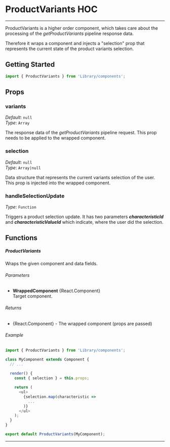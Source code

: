 # ProductVariants HOC
---

ProductVariants is a higher order component, which takes care about the processing of the _getProductVariants_ pipeline response data.

Therefore it wraps a component and injects a "selection" prop that represents the current state of the product variants selection.

## Getting Started

```javascript
import { ProductVariants } from 'Library/components';
```

## Props

### variants

_Default_: `null`  
_Type_: `Array`  

The response data of the _getProductVariants_ pipeline request. This prop needs to be applied to the wrapped component.

### selection

_Default_: `null`  
_Type_: `Array|null`  

Data structure that represents the current variants selection of the user. This prop is injected into the wrapped component.

### handleSelectionUpdate

_Type_: `Function`  

Triggers a product selection update. It has two parameters ***characteristicId*** and ***characteristicValueId*** which indicate, where the user did the selection.

## Functions

##### ProductVariants 

Wraps the given component and data fields.

###### Parameters

- **WrappedComponent** {React.Component}<br>
Target component.

###### Returns
- {React.Component} - The wrapped component (props are passed)

###### Example

```javascript
import { ProductVariants } from 'Library/components';

class MyComponent extends Component {
  // ...
  
  render() {
    const { selection } = this.props;

    return (
      <ul>
        {selection.map(characteristic =>
          ...
        )}
      </ul>
    );
  }
}

export default ProductVariants(MyComponent);
```
---
